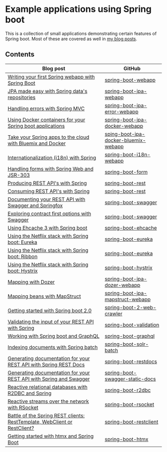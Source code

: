 # Example applications using Spring boot

This is a collection of small applications demonstrating certain features of Spring boot. Most of these are covered as well in [my blog posts](https://dimitri.codes/tag/spring-boot/).

## Contents

| Blog post                                                    | GitHub                                                       |
| ------------------------------------------------------------ | ------------------------------------------------------------ |
| [Writing your first Spring webapp with Spring Boot](https://dimitri.codes/spring-webapp/) | [spring-boot-webapp](https://github.com/g00glen00b/spring-samples/tree/master/spring-boot-webapp) |
| [JPA made easy with Spring data's repositories](https://dimitri.codes/spring-data-jpa/) | [spring-boot-jpa-webapp](https://github.com/g00glen00b/spring-samples/tree/master/spring-boot-jpa-webapp) |
| [Handling errors with Spring MVC](https://dimitri.codes/handling-errors-with-spring-mvc/) | [spring-boot-jpa-error-webapp](https://github.com/g00glen00b/spring-samples/tree/master/spring-boot-jpa-error-webapp) |
| [Using Docker containers for your Spring boot applications](https://dimitri.codes/docker-spring-boot/) | [spring-boot-jpa-docker-webapp](https://github.com/g00glen00b/spring-samples/tree/master/spring-boot-jpa-docker-webapp) |
| [Take your Spring apps to the cloud with Bluemix and Docker](https://dimitri.codes/docker-containers-on-bluemix/) | [sping-boot-jpa-docker-bluemix-webapp](https://github.com/g00glen00b/spring-samples/tree/master/spring-boot-jpa-docker-bluemix-webapp) |
| [Internationalization (i18n) with Spring](https://dimitri.codes/spring-internationalization-i18n/) | [spring-boot-i18n-webapp](https://github.com/g00glen00b/spring-samples/tree/master/spring-boot-i18n-webapp) |
| [Handling forms with Spring Web and JSR-303](https://dimitri.codes/spring-form-validation/) | [spring-boot-form](https://github.com/g00glen00b/spring-samples/tree/master/spring-boot-form) |
| [Producing REST API's with Spring](https://dimitri.codes/producing-rest-apis-with-spring/) | [spring-boot-rest](https://github.com/g00glen00b/spring-samples/tree/master/spring-boot-rest) |
| [Consuming REST API's with Spring](https://dimitri.codes/consuming-rest-apis-with-spring/) | [spring-boot-rest](https://github.com/g00glen00b/spring-samples/tree/master/spring-boot-rest) |
| [Documenting your REST API with Swagger and Springfox](https://dimitri.codes/documenting-rest-api-swagger-springfox/) | [spring-boot-swagger](https://github.com/g00glen00b/spring-samples/tree/master/spring-boot-swagger) |
| [Exploring contract first options with Swagger](https://dimitri.codes/exploring-contract-first-options-swagger/) | [spring-boot-swagger](https://github.com/g00glen00b/spring-samples/tree/master/spring-boot-swagger) |
| [Using Ehcache 3 with Spring boot](https://dimitri.codes/spring-boot-cache-ehcache/) | [spring-boot-ehcache](https://github.com/g00glen00b/spring-samples/tree/master/spring-boot-ehcache) |
| [Using the Netflix stack with Spring boot: Eureka](https://dimitri.codes/using-the-netflix-stack-with-spring-boot-eureka/) | [spring-boot-eureka](https://github.com/g00glen00b/spring-samples/tree/master/spring-boot-eureka) |
| [Using the Netflix stack with Spring boot: Ribbon](https://dimitri.codes/using-netflix-stack-spring-boot-ribbon/) | [spring-boot-eureka](https://github.com/g00glen00b/spring-samples/tree/master/spring-boot-eureka) |
| [Using the Netflix stack with Spring boot: Hystrix](https://dimitri.codes/spring-boot-netflix-hystrix/) | [spring-boot-hystrix](https://github.com/g00glen00b/spring-samples/tree/master/spring-boot-hystrix) |
| [Mapping with Dozer](https://dimitri.codes/mapping-with-dozer/)  | [spring-boot-jpa-dozer-webapp](https://github.com/g00glen00b/spring-samples/tree/master/spring-boot-jpa-dozer-webapp) |
| [Mapping beans with MapStruct](https://dimitri.codes/mapstruct/) | [spring-boot-jpa-mapstruct-webapp](https://github.com/g00glen00b/spring-samples/tree/master/spring-boot-jpa-mapstruct-webapp) |
| [Getting started with Spring boot 2.0](https://dimitri.codes/getting-started-spring-boot-2/) | [spring-boot-2-web-crawler](https://github.com/g00glen00b/spring-samples/tree/master/spring-boot-2-web-crawler) |
| [Validating the input of your REST API with Spring](https://dimitri.codes/validating-the-input-of-your-rest-api-with-spring) | [spring-boot-validation](https://github.com/g00glen00b/spring-samples/tree/master/spring-boot-validation) |
| [Working with Spring boot and GraphQL](https://dimitri.codes/graphql-spring-boot) | [spring-boot-graphql](https://github.com/g00glen00b/spring-samples/tree/master/spring-boot-graphql) |
| [Indexing documents with Spring batch](https://github.com/g00glen00b/spring-samples/tree/master/spring-boot-solr-batch) | [spring-boot-solr-batch](https://github.com/g00glen00b/spring-samples/tree/master/spring-boot-solr-batch) |
| [Generating documentation for your REST API with Spring REST Docs](https://dimitri.codes/spring-rest-docs) | [spring-boot-restdocs](https://github.com/g00glen00b/spring-samples/tree/master/spring-boot-restdocs) |
| [Generating documentation for your REST API with Spring and Swagger](https://dimitri.codes/generating-static-documentation-swagger) | [spring-boot-swagger-static-docs](https://github.com/g00glen00b/spring-samples/tree/master/spring-boot-swagger-static-docs) |
| [Reactive relational databases with R2DBC and Spring](https://dimitri.codes/reactive-relational-databases-r2dbc-spring) | [spring-boot-r2dbc](https://github.com/g00glen00b/spring-samples/tree/master/spring-boot-r2dbc) |
| [Reactive streams over the network with RSocket](https://dimitri.codes/reactive-streams-rsocket) | [spring-boot-rsocket](https://github.com/g00glen00b/spring-samples/tree/master/spring-boot-rsocket) |
| [Battle of the Spring REST clients: RestTemplate, WebClient or RestClient?](https://dimitri.codes/resttemplate-or-webclient) | [spring-boot-restclient](https://github.com/g00glen00b/spring-samples/tree/master/spring-boot-restclient)
| [Getting started with htmx and Spring Boot](https://dimitri.codes/spring-boot-htmx-intro) | [spring-boot-htmx](https://github.com/g00glen00b/spring-samples/tree/master/spring-boot-htmx)
